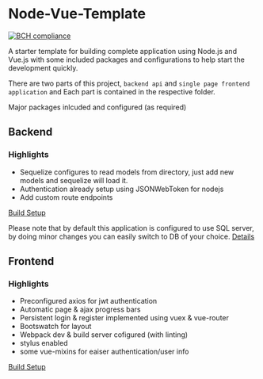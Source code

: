 # Node-Vue-Template

[![BCH compliance](https://bettercodehub.com/edge/badge/mubaidr/node-vue-template?branch=master)](https://bettercodehub.com/)

A starter template for building complete application using Node.js and Vue.js
with some included packages and configurations to help start the development
quickly.

There are two parts of this project, `backend api` and `single page frontend application` and Each part is contained in the respective folder.

Major packages inlcuded and configured (as required)

## Backend

### Highlights

* Sequelize configures to read models from directory, just add new models and
  sequelize will load it.
* Authentication already setup using JSONWebToken for nodejs
* Add custom route endpoints

[Build Setup](./backend/README.md)

Please note that by default this application is configured to use SQL server, by
doing minor changes you can easily switch to DB of your choice.
[Details](http://docs.sequelizejs.com/manual/installation/getting-started.html)

## Frontend

### Highlights

* Preconfigured axios for jwt authentication
* Automatic page & ajax progress bars
* Persistent login & register implemented using vuex & vue-router
* Bootswatch for layout
* Webpack dev & build server cofigured (with linting)
* stylus enabled
* some vue-mixins for eaiser authentication/user info

[Build Setup](./frontend/README.md)
